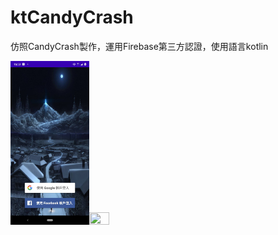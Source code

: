 # ktCandyCrash

仿照CandyCrash製作，運用Firebase第三方認證，使用語言kotlin


<img src="https://github.com/hunter0113/ktCandyCrash/blob/master/kt1.jpg" width="25%" height="25%"><img src="https://github.com/hunter0113/ktCandyCrash/blob/master/328276.gif" width="25%" height="25%">

